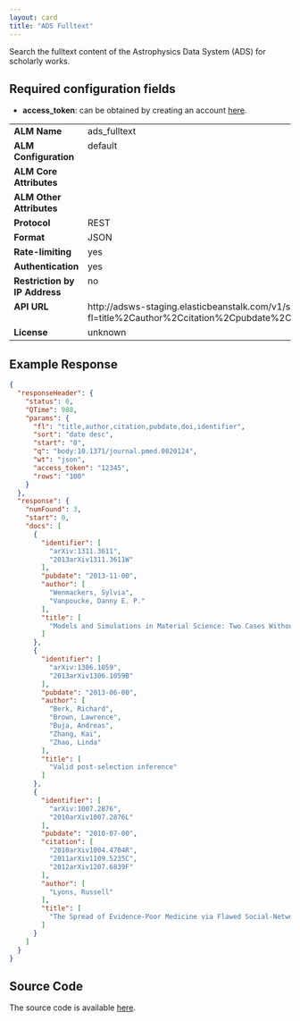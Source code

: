 ```yaml
---
layout: card
title: "ADS Fulltext"
---
```


Search the fulltext content of the Astrophysics Data System (ADS) for scholarly works.

## Required configuration fields

* **access_token**: can be obtained by creating an account [here](http://hourly.adslabs.org/).

<table width=100% border="0" cellspacing="0" cellpadding="0">
<tbody>
<tr>
<td valign="top" width=30%><strong>ALM Name</strong></td>
<td valign="top" width=70%>ads_fulltext</td>
</tr>
<tr>
<td valign="top" width=20%><strong>ALM Configuration</strong></td>
<td valign="top" width=80%>default</td>
</tr>
<tr>
<td valign="top" width=20%><strong>ALM Core Attributes</strong></td>
<td valign="top" width=80%>&nbsp;</td>
</tr>
<td valign="top" width=20%><strong>ALM Other Attributes</strong></td>
<td valign="top" width=80%>&nbsp;</td>
</tr>
<tr>
<td valign="top" width=30%><strong>Protocol</strong></td>
<td valign="top" width=70%>REST</td>
</tr>
<tr>
<td valign="top" width=30%><strong>Format</strong></td>
<td valign="top" width=70%>JSON</td>
</tr>
<tr>
<td valign="top" width=20%><strong>Rate-limiting</strong></td>
<td valign="top" width=80%>yes</td>
</tr>
<tr>
<td valign="top" width=20%><strong>Authentication</strong></td>
<td valign="top" width=80%>yes</td>
</tr>
<tr>
<td valign="top" width=20%><strong>Restriction by IP Address</strong></td>
<td valign="top" width=80%>no</td>
</tr>
<tr>
<td valign="top" width=20%><strong>API URL</strong></td>
<td valign="top" width=80%>http://adsws-staging.elasticbeanstalk.com/v1/search/query?fl=title%2Cauthor%2Ccitation%2Cpubdate%2Cdoi%2Cidentifier&q=body%3ADOI&access_token=ACCESS_TOKEN&rows=100&start=0</td>
</tr>
<tr>
<td valign="top" width=20%><strong>License</strong></td>
<td valign="top" width=80%>unknown</td>
</tr>
</tbody>
</table>

## Example Response

```json
{
  "responseHeader": {
    "status": 0,
    "QTime": 988,
    "params": {
      "fl": "title,author,citation,pubdate,doi,identifier",
      "sort": "date desc",
      "start": "0",
      "q": "body:10.1371/journal.pmed.0020124",
      "wt": "json",
      "access_token": "12345",
      "rows": "100"
    }
  },
  "response": {
    "numFound": 3,
    "start": 0,
    "docs": [
      {
        "identifier": [
          "arXiv:1311.3611",
          "2013arXiv1311.3611W"
        ],
        "pubdate": "2013-11-00",
        "author": [
          "Wenmackers, Sylvia",
          "Vanpoucke, Danny E. P."
        ],
        "title": [
          "Models and Simulations in Material Science: Two Cases Without Error Bars"
        ]
      },
      {
        "identifier": [
          "arXiv:1306.1059",
          "2013arXiv1306.1059B"
        ],
        "pubdate": "2013-06-00",
        "author": [
          "Berk, Richard",
          "Brown, Lawrence",
          "Buja, Andreas",
          "Zhang, Kai",
          "Zhao, Linda"
        ],
        "title": [
          "Valid post-selection inference"
        ]
      },
      {
        "identifier": [
          "arXiv:1007.2876",
          "2010arXiv1007.2876L"
        ],
        "pubdate": "2010-07-00",
        "citation": [
          "2010arXiv1004.4704R",
          "2011arXiv1109.5235C",
          "2012arXiv1207.6839F"
        ],
        "author": [
          "Lyons, Russell"
        ],
        "title": [
          "The Spread of Evidence-Poor Medicine via Flawed Social-Network Analysis"
        ]
      }
    ]
  }
}
```

## Source Code
The source code is available [here](https://github.com/lagotto/lagotto/blob/master/app/models/sources/ads_fulltext.rb).

